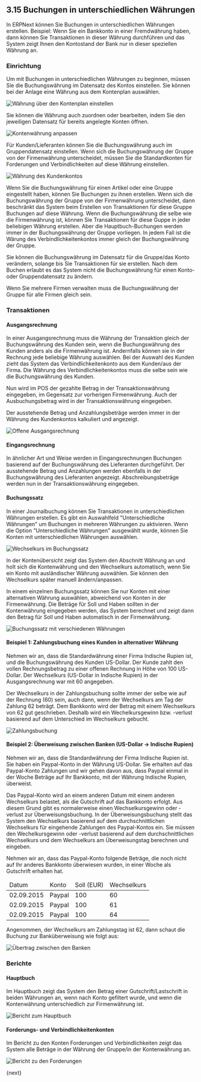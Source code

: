 ## 3.15 Buchungen in unterschiedlichen Währungen

In ERPNext können Sie Buchungen in unterschiedlichen Währungen erstellen. Beispiel: Wenn Sie ein Bankkonto in einer Fremdwährung haben, dann können Sie Transaktionen in dieser Währung durchführen und das System zeigt Ihnen den Kontostand der Bank nur in dieser speziellen Währung an.

### Einrichtung

Um mit Buchungen in unterschiedlichen Währungen zu beginnen, müssen Sie die Buchungswährung im Datensatz des Kontos einstellen. Sie können bei der Anlage eine Währung aus dem Kontenplan auswählen.

<img class="screenshot" alt="Währung über den Kontenplan einstellen"  	src="{{docs_base_url}}/assets/img/accounts/multi-currency/chart-of-accounts.png">

Sie können die Währung auch zuordnen oder bearbeiten, indem Sie den jeweiligen Datensatz für bereits angelegte Konten öffnen. 

<img class="screenshot" alt="Kontenwährung anpassen"  	src="{{docs_base_url}}/assets/img/accounts/multi-currency/account.png">

Für Kunden/Lieferanten können Sie die Buchungswährung auch im Gruppendatensatz einstellen. Wenn sich die Buchungswährung der Gruppe von der Firmenwährung unterscheidet, müssen Sie die Standardkonten für Forderungen und Verbindlichkeiten auf diese Währung einstellen.

<img class="screenshot" alt="Währung des Kundenkontos"  	src="{{docs_base_url}}/assets/img/accounts/multi-currency/customer.png">

Wenn Sie die Buchungswährung für einen Artikel oder eine Gruppe eingestellt haben, können Sie Buchungen zu ihnen erstellen. Wenn sich die Buchungswährung der Gruppe von der Firmenwährung unterscheidet, dann beschränkt das System beim Erstellen von Transaktionen für diese Gruppe Buchungen auf diese Währung. Wenn die Buchungswährung die selbe wie die Firmenwährung ist, können Sie Transaktionen für diese Guppe in jeder beliebigen Währung erstellen. Aber die Hauptbuch-Buchungen werden immer in der Buchungswährung der Gruppe vorliegen. In jedem Fall ist die Wärung des Verbindlichkeitenkontos immer gleich der Buchungswährung der Gruppe.

Sie können die Buchungswährung im Datensatz für die Gruppe/das Konto verändern, solange bis Sie Transaktionen für sie erstellen. Nach dem Buchen erlaubt es das System nicht die Buchungswährung für einen Konto- oder Gruppendatensatz zu ändern.

Wenn Sie mehrere Firmen verwalten muss die Buchungswährung der Gruppe für alle Firmen gleich sein.

### Transaktionen

#### Ausgangsrechnung

In einer Ausgangsrechnung muss die Währung der Transaktion gleich der Buchungswährung des Kunden sein, wenn die Buchungswährung des Kunden anders als die Firmenwährung ist. Andernfalls können sie in der Rechnung jede beliebige Währung auswählen. Bei der Auswahl des Kunden zieht das System das Verbindlichkeitenkonto aus dem Kunden/aus der Firma. Die Währung des Verbindlichkeitenkontos muss die selbe sein wie die Buchungswährung des Kunden.

Nun wird im POS der gezahlte Betrag in der Transaktionswährung eingegeben, im Gegensatz zur vorherigen Firmenwährung. Auch der Ausbuchungsbetrag wird in der Transaktionswährung eingegeben.

Der ausstehende Betrag und Anzahlungsbeträge werden immer in der Währung des Kundenkontos kalkuliert und angezeigt.

<img class="screenshot" alt="Offene Ausgangsrechnung"  	src="{{docs_base_url}}/assets/img/accounts/multi-currency/sales-invoice.png">

#### Eingangsrechnung

In ähnlicher Art und Weise werden in Eingangsrechnungen Buchungen basierend auf der Buchungswährung des Lieferanten durchgeführt. Der ausstehende Betrag und Anzahlungen werden ebenfalls in der Buchungswährung des Lieferanten angezeigt. Abschreibungsbeträge werden nun in der Transaktionswährung eingegeben.

#### Buchungssatz

In einer Journalbuchung können Sie Transaktionen in unterschiedlichen Währungen erstellen. Es gibt ein Auswahlfeld "Unterschiedliche Währungen" um Buchungen in mehreren Währungen zu aktivieren. Wenn die Option "Unterschiedliche Währungen" ausgewählt wurde, können Sie Konten mit unterschiedlichen Währungen auswählen.

<img class="screenshot" alt="Wechselkurs im Buchungssatz"  	src="{{docs_base_url}}/assets/img/accounts/multi-currency/journal-entry-multi-currency.png">

In der Kontenübersicht zeigt das System den Abschnitt Währung an und holt sich die Kontenwährung und den Wechselkurs automatisch, wenn Sie ein Konto mit ausländischer Währung auswählen. Sie können den Wechselkurs später manuell ändern/anpassen.

In einem einzelnen Buchungssatz können Sie nur Konten mit einer alternativen Währung auswählen, abweichend von Konten in der Firmenwährung. Die Beträge für Soll und Haben sollten in der Kontenwährung eingegeben werden, das System berechnet und zeigt dann den Betrag für Soll und Haben automatisch in der Firmenwährung.

<img class="screenshot" alt="Buchungssatz mit verschiedenen Währungen"  	src="{{docs_base_url}}/assets/img/accounts/multi-currency/journal-entry-row.png">

#### Beispiel 1: Zahlungsbuchung eines Kunden in alternativer Währung

Nehmen wir an, dass die Standardwährung einer Firma Indische Rupien ist, und die Buchungswährung des Kunden US-Dollar. Der Kunde zahlt den vollen Rechnungsbetrag zu einer offenen Rechnung in Höhe von 100 US-Dollar. Der Wechselkurs (US-Dollar in Indische Rupien) in der Ausgangsrechnung war mit 60 angegeben.

Der Wechselkurs in der Zahlungsbuchung sollte immer der selbe wie auf der Rechnung (60) sein, auch dann, wenn der Wechselkurs am Tag der Zahlung 62 beträgt. Dem Bankkonto wird der Betrag mit einem Wechselkurs von 62 gut geschrieben. Deshalb wird ein Wechelkursgewinn bzw. -verlust basierend auf dem Unterschied im Wechselkurs gebucht.

<img class="screenshot" alt="Zahlungsbuchung"  	src="{{docs_base_url}}/assets/img/accounts/multi-currency/payment-entry.png">

#### Beispiel 2: Überweisung zwischen Banken (US-Dollar -> Indische Rupien)

Nehmen wir an, dass die Standardwährung der Firma Indische Rupien ist. Sie haben ein Paypal-Konto in der Währung US-Dollar. Sie erhalten auf das Paypal-Konto Zahlungen und wir gehen davon aus, dass Paypal einmal in der Woche Beträge auf Ihr Bankkonto, mit der Währung Indische Rupien, überweist.

Das Paypal-Konto wird an einem anderen Datum mit einem anderen Wechselkurs belastet, als die Gutschrift auf das Bankkonto erfolgt. Aus diesem Grund gibt es normalerweise einen Wechselkursgewinn oder -verlust zur Überweisungsbuchung. In der Überweisungsbuchung stellt das System den Wechselkurs basierend auf dem durchschnittlichen Wechselkurs für eingehende Zahlungen des Paypal-Kontos ein. Sie müssen den Wechelkursgewinn oder -verlust basierend auf dem durchschnittlichen Wechselkurs und dem Wechselkurs am Überweisungstag berechnen und eingeben.

Nehmen wir an, dass das Paypal-Konto folgende Beträge, die noch nicht auf Ihr anderes Bankkonto überwiesen wurden, in einer Woche als Gutschrift erhalten hat.

<table class="table table-bordered">
	<thead>
		<tr>
			<td>Datum</td>
			<td>Konto</td>
			<td>Soll (EUR)</td>
			<td>Wechselkurs</td>
		</tr>
	</thead>
	<tbody>
		<tr>
			<td>02.09.2015</td>
			<td>Paypal</td>
			<td>100</td>
			<td>60</td>
		</tr>
		<tr>
			<td>02.09.2015</td>
			<td>Paypal</td>
			<td>100</td>
			<td>61</td>
		</tr>
		<tr>
			<td>02.09.2015</td>
			<td>Paypal</td>
			<td>100</td>
			<td>64</td>
		</tr>
	</tbody>
</table>

Angenommen, der Wechselkurs am Zahlungstag ist 62, dann schaut die Buchung zur Banküberweisung wie folgt aus:

<img class="screenshot" alt="Übertrag zwischen den Banken"  	src="{{docs_base_url}}/assets/img/accounts/multi-currency/bank-transfer.png">

### Berichte

#### Hauptbuch

Im Hauptbuch zeigt das System den Betrag einer Gutschrift/Lastschrift in beiden Währungen an, wenn nach Konto gefiltert wurde, und wenn die Kontenwährung unterschiedlich zur Firmenwährung ist.

<img class="screenshot" alt="Bericht zum Hauptbuch"  	src="{{docs_base_url}}/assets/img/accounts/multi-currency/general-ledger.png">

#### Forderungs- und Verbindlichkeitenkonten

Im Bericht zu den Konten Forderungen und Verbindlichkeiten zeigt das System alle Beträge in der Währung der Gruppe/in der Kontenwährung an.

<img class="screenshot" alt="Bericht zu den Forderungen"  	src="{{docs_base_url}}/assets/img/accounts/multi-currency/accounts-receivable.png">

{next}
